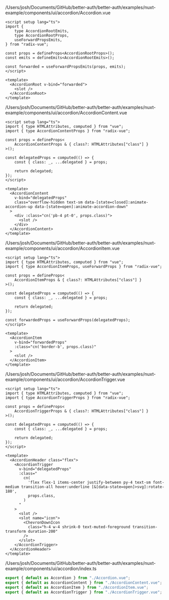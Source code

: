 /Users/josh/Documents/GitHub/better-auth/better-auth/examples/nuxt-example/components/ui/accordion/Accordion.vue
```
<script setup lang="ts">
import {
	type AccordionRootEmits,
	type AccordionRootProps,
	useForwardPropsEmits,
} from "radix-vue";

const props = defineProps<AccordionRootProps>();
const emits = defineEmits<AccordionRootEmits>();

const forwarded = useForwardPropsEmits(props, emits);
</script>

<template>
  <AccordionRoot v-bind="forwarded">
    <slot />
  </AccordionRoot>
</template>

```
/Users/josh/Documents/GitHub/better-auth/better-auth/examples/nuxt-example/components/ui/accordion/AccordionContent.vue
```
<script setup lang="ts">
import { type HTMLAttributes, computed } from "vue";
import { type AccordionContentProps } from "radix-vue";

const props = defineProps<
	AccordionContentProps & { class?: HTMLAttributes["class"] }
>();

const delegatedProps = computed(() => {
	const { class: _, ...delegated } = props;

	return delegated;
});
</script>

<template>
  <AccordionContent
    v-bind="delegatedProps"
    class="overflow-hidden text-sm data-[state=closed]:animate-accordion-up data-[state=open]:animate-accordion-down"
  >
    <div :class="cn('pb-4 pt-0', props.class)">
      <slot />
    </div>
  </AccordionContent>
</template>

```
/Users/josh/Documents/GitHub/better-auth/better-auth/examples/nuxt-example/components/ui/accordion/AccordionItem.vue
```
<script setup lang="ts">
import { type HTMLAttributes, computed } from "vue";
import { type AccordionItemProps, useForwardProps } from "radix-vue";

const props = defineProps<
	AccordionItemProps & { class?: HTMLAttributes["class"] }
>();

const delegatedProps = computed(() => {
	const { class: _, ...delegated } = props;

	return delegated;
});

const forwardedProps = useForwardProps(delegatedProps);
</script>

<template>
  <AccordionItem
    v-bind="forwardedProps"
    :class="cn('border-b', props.class)"
  >
    <slot />
  </AccordionItem>
</template>

```
/Users/josh/Documents/GitHub/better-auth/better-auth/examples/nuxt-example/components/ui/accordion/AccordionTrigger.vue
```
<script setup lang="ts">
import { type HTMLAttributes, computed } from "vue";
import { type AccordionTriggerProps } from "radix-vue";

const props = defineProps<
	AccordionTriggerProps & { class?: HTMLAttributes["class"] }
>();

const delegatedProps = computed(() => {
	const { class: _, ...delegated } = props;

	return delegated;
});
</script>

<template>
  <AccordionHeader class="flex">
    <AccordionTrigger
      v-bind="delegatedProps"
      :class="
        cn(
          'flex flex-1 items-center justify-between py-4 text-sm font-medium transition-all hover:underline [&[data-state=open]>svg]:rotate-180',
          props.class,
        )
      "
    >
      <slot />
      <slot name="icon">
        <ChevronDownIcon
          class="h-4 w-4 shrink-0 text-muted-foreground transition-transform duration-200"
        />
      </slot>
    </AccordionTrigger>
  </AccordionHeader>
</template>

```
/Users/josh/Documents/GitHub/better-auth/better-auth/examples/nuxt-example/components/ui/accordion/index.ts
```typescript
export { default as Accordion } from "./Accordion.vue";
export { default as AccordionContent } from "./AccordionContent.vue";
export { default as AccordionItem } from "./AccordionItem.vue";
export { default as AccordionTrigger } from "./AccordionTrigger.vue";

```

